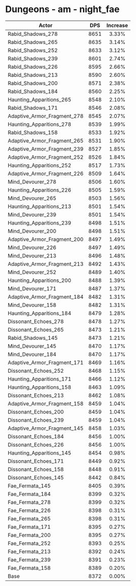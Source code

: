 # Dungeons - am - night_fae
| Actor | DPS | Increase |
|---|:---:|:---:|
|Rabid_Shadows_278|8651|3.33%|
|Rabid_Shadows_265|8635|3.14%|
|Rabid_Shadows_252|8633|3.12%|
|Rabid_Shadows_239|8601|2.74%|
|Rabid_Shadows_226|8595|2.66%|
|Rabid_Shadows_213|8590|2.60%|
|Rabid_Shadows_200|8571|2.38%|
|Rabid_Shadows_184|8560|2.25%|
|Haunting_Apparitions_265|8548|2.10%|
|Rabid_Shadows_171|8546|2.08%|
|Adaptive_Armor_Fragment_278|8545|2.07%|
|Haunting_Apparitions_278|8539|1.99%|
|Rabid_Shadows_158|8533|1.92%|
|Adaptive_Armor_Fragment_265|8531|1.90%|
|Adaptive_Armor_Fragment_239|8527|1.85%|
|Adaptive_Armor_Fragment_252|8526|1.84%|
|Haunting_Apparitions_252|8517|1.73%|
|Adaptive_Armor_Fragment_226|8509|1.64%|
|Mind_Devourer_278|8506|1.60%|
|Haunting_Apparitions_226|8505|1.59%|
|Mind_Devourer_265|8503|1.56%|
|Haunting_Apparitions_213|8501|1.54%|
|Mind_Devourer_239|8501|1.54%|
|Haunting_Apparitions_239|8498|1.51%|
|Mind_Devourer_200|8498|1.51%|
|Adaptive_Armor_Fragment_200|8497|1.49%|
|Mind_Devourer_226|8497|1.49%|
|Mind_Devourer_213|8496|1.48%|
|Adaptive_Armor_Fragment_213|8492|1.43%|
|Mind_Devourer_252|8489|1.40%|
|Haunting_Apparitions_200|8488|1.39%|
|Mind_Devourer_171|8487|1.37%|
|Adaptive_Armor_Fragment_184|8482|1.31%|
|Mind_Devourer_158|8482|1.31%|
|Haunting_Apparitions_184|8479|1.28%|
|Dissonant_Echoes_278|8478|1.27%|
|Dissonant_Echoes_265|8473|1.21%|
|Rabid_Shadows_145|8473|1.21%|
|Mind_Devourer_145|8470|1.17%|
|Mind_Devourer_184|8470|1.17%|
|Adaptive_Armor_Fragment_171|8469|1.16%|
|Dissonant_Echoes_252|8468|1.15%|
|Haunting_Apparitions_171|8466|1.12%|
|Haunting_Apparitions_158|8463|1.09%|
|Dissonant_Echoes_213|8462|1.08%|
|Adaptive_Armor_Fragment_158|8459|1.04%|
|Dissonant_Echoes_200|8459|1.04%|
|Dissonant_Echoes_239|8459|1.04%|
|Adaptive_Armor_Fragment_145|8458|1.03%|
|Dissonant_Echoes_184|8456|1.00%|
|Dissonant_Echoes_226|8456|1.00%|
|Haunting_Apparitions_145|8454|0.98%|
|Dissonant_Echoes_171|8449|0.92%|
|Dissonant_Echoes_158|8448|0.91%|
|Dissonant_Echoes_145|8442|0.84%|
|Fae_Fermata_145|8405|0.39%|
|Fae_Fermata_184|8399|0.32%|
|Fae_Fermata_278|8399|0.32%|
|Fae_Fermata_226|8398|0.31%|
|Fae_Fermata_265|8398|0.31%|
|Fae_Fermata_171|8395|0.27%|
|Fae_Fermata_200|8395|0.27%|
|Fae_Fermata_252|8393|0.25%|
|Fae_Fermata_213|8392|0.24%|
|Fae_Fermata_239|8391|0.23%|
|Fae_Fermata_158|8389|0.20%|
|Base|8372|0.00%|

